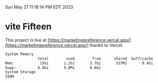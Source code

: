 Sun May 21 11:18:14 PM EDT 2023

# vite Fifteen


This project is live at [https://marketingpreference.vercel.app/](https://marketingpreference.vercel.app/) thanks to Vercel.

```bash
System Memory
               total        used        free      shared  buff/cache   available
Mem:            15Gi       2.2Gi       3.7Gi       537Mi       9.4Gi        12Gi
Swap:          8.0Gi       9.0Mi       8.0Gi
System Storage
339M	.
